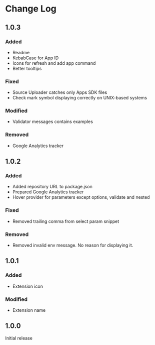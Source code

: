 # Change Log

## 1.0.3

### Added

- Readme
- KebabCase for App ID
- Icons for refresh and add app command
- Better tooltips

### Fixed

- Source Uploader catches only Apps SDK files
- Check mark symbol displaying correctly on UNIX-based systems

### Modified

- Validator messages contains examples

### Removed

- Google Analytics tracker

## 1.0.2

### Added

- Added repository URL to package.json
- Prepared Google Analytics tracker
- Hover provider for parameters except options, validate and nested

### Fixed

- Removed trailing comma from select param snippet

### Removed

- Removed invalid env message. No reason for displaying it.

## 1.0.1

### Added

- Extension icon

### Modified

- Extension name

## 1.0.0

Initial release
